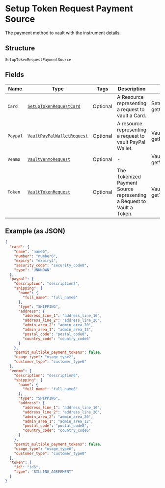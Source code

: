 
# Setup Token Request Payment Source

The payment method to vault with the instrument details.

## Structure

`SetupTokenRequestPaymentSource`

## Fields

| Name | Type | Tags | Description | Getter | Setter |
|  --- | --- | --- | --- | --- | --- |
| `Card` | [`SetupTokenRequestCard`](../../doc/models/setup-token-request-card.md) | Optional | A Resource representing a request to vault a Card. | SetupTokenRequestCard getCard() | setCard(SetupTokenRequestCard card) |
| `Paypal` | [`VaultPayPalWalletRequest`](../../doc/models/vault-pay-pal-wallet-request.md) | Optional | A resource representing a request to vault PayPal Wallet. | VaultPayPalWalletRequest getPaypal() | setPaypal(VaultPayPalWalletRequest paypal) |
| `Venmo` | [`VaultVenmoRequest`](../../doc/models/vault-venmo-request.md) | Optional | - | VaultVenmoRequest getVenmo() | setVenmo(VaultVenmoRequest venmo) |
| `Token` | [`VaultTokenRequest`](../../doc/models/vault-token-request.md) | Optional | The Tokenized Payment Source representing a Request to Vault a Token. | VaultTokenRequest getToken() | setToken(VaultTokenRequest token) |

## Example (as JSON)

```json
{
  "card": {
    "name": "name6",
    "number": "number6",
    "expiry": "expiry4",
    "security_code": "security_code8",
    "type": "UNKNOWN"
  },
  "paypal": {
    "description": "description2",
    "shipping": {
      "name": {
        "full_name": "full_name6"
      },
      "type": "SHIPPING",
      "address": {
        "address_line_1": "address_line_16",
        "address_line_2": "address_line_26",
        "admin_area_2": "admin_area_20",
        "admin_area_1": "admin_area_12",
        "postal_code": "postal_code8",
        "country_code": "country_code6"
      }
    },
    "permit_multiple_payment_tokens": false,
    "usage_type": "usage_type2",
    "customer_type": "customer_type6"
  },
  "venmo": {
    "description": "description6",
    "shipping": {
      "name": {
        "full_name": "full_name6"
      },
      "type": "SHIPPING",
      "address": {
        "address_line_1": "address_line_16",
        "address_line_2": "address_line_26",
        "admin_area_2": "admin_area_20",
        "admin_area_1": "admin_area_12",
        "postal_code": "postal_code8",
        "country_code": "country_code6"
      }
    },
    "permit_multiple_payment_tokens": false,
    "usage_type": "usage_type6",
    "customer_type": "customer_type0"
  },
  "token": {
    "id": "id6",
    "type": "BILLING_AGREEMENT"
  }
}
```

